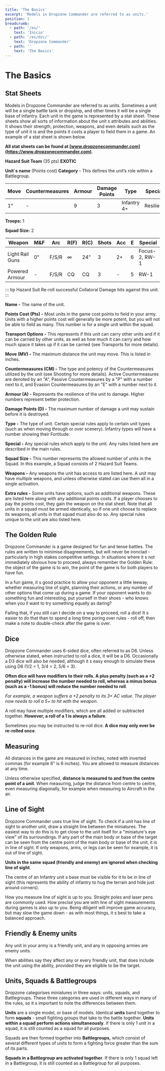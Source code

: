 ```yaml
---
title: 'The Basics'
excerpt: 'Models in Dropzone Commander are referred to as units.'
position: 1
breadcrumb:
  - path: '/es/'
    text: 'Inicio'
  - path: '/es/dzc/'
    text: 'Dropzone Commander'
  - path: ''
    text: 'The Basics'
---
```


# The Basics

## Stat Sheets

Models in Dropzone Commander are referred to as units. Sometimes a unit will be a single battle tank or dropship, and other times it will be a single base of infantry. Each unit in the game is represented by a stat sheet. These sheets show all sorts of information about the unit s attributes and abilities. It shows their strength, protection, weapons, and even details such as the type of unit it is and the points it costs a player to field them in a game. An example of a stat sheet is shown below.

**All stat sheets can be found at [www.dropzonecommander.com](https://www.dropzonecommander.com)**.

**Hazard Suit Team** (35 pts) **EXOTIC**

**Unit´s name** (Points cost) **Category** - This defines the unit’s role within a Battlegroup.

<table>
  <thead>
    <tr>
      <th>Move</th>
      <th>Countermeasures</th>
      <th>Armour</th>
      <th>Damage Points</th>
      <th>Type</th>
      <th>Special</th>
    </tr>
  </thead>
  <tbody>
    <tr>
      <td>1&quot;</td>
      <td>-</td>
      <td>9</td>
      <td>3</td>
      <td>Infantry 4+</td>
      <td>Resilient</td>
    </tr>
  </tbody>
</table>

**Troops:** 1

**Squad Size:** 2

<table>
  <thead>
    <tr>
      <th>Weapon</th>
      <th>M&amp;F</th>
      <th>Arc</th>
      <th>R(F)</th>
      <th>R(C)</th>
      <th>Shots</th>
      <th>Acc</th>
      <th>E</th>
      <th>Special</th>
    </tr>
  </thead>
  <tbody>
    <tr>
      <td>Light Rail Guns</td>
      <td>0&quot;</td>
      <td>F/S/R</td>
      <td>∞</td>
      <td>24&quot;</td>
      <td>3</td>
      <td>2+</td>
      <td>6</td>
      <td>Focus-2, RW-1</td>
    </tr>
    <tr>
      <td>Powered Armour</td>
      <td>-</td>
      <td>F/S/R</td>
      <td>CQ</td>
      <td>CQ</td>
      <td>3</td>
      <td>-</td>
      <td>5</td>
      <td>RW-1</td>
    </tr>
  </tbody>
</table>

::: tip Hazard Suit
Re-roll successful Collatoral Damage hits against this unit.
:::

**Name -** The name of the unit.

**Points Cost (Pts) -** Most units in the game cost points to field in your army. Units with a higher points cost will generally be more potent, but you will not be able to field as many. This number is for a single unit within the squad.

**Transport Options -** This represents if this unit can carry other units and if it can be carried by other units, as well as how much it can carry and how much space it takes up if it can be carried (see Transports for more details).

**Move (MV) -** The maximum distance the unit may move. This is listed in inches.

**Countermeasures (CM) -** The type and potency of the Countermeasures utilized by the unit (see Shooting for more details). Active Countermeasures are denoted by an "A", Passive Countermeasures by a "P" with a number next to it, and Evasion Countermeasures by an "E" with a number next to it.

**Armour (A) -** Represents the resilience of the unit to damage. Higher numbers represent better protection.

**Damage Points (D) -** The maximum number of damage a unit may sustain before it is destroyed.

**Type -** The type of unit. Certain special rules apply to certain unit types (such as when moving through or over scenery). Infantry types will have a number showing their Fortitude.

**Special -** Any special rules which apply to the unit. Any rules listed here are described in the main rules.

**Squad Size -** This number represents the allowed number of units in the Squad. In this example, a Squad consists of 2 Hazard Suit Teams.

**Weapons -** Any weapons the unit has access to are listed here. A unit may have multiple weapons, and unless otherwise stated can use them all in a single activation.

**Extra rules -** Some units have options, such as additional weapons. These are listed here along with any additional points costs. If a player chooses to pay the points cost, they gain the weapon on the stat sheet. Note that all units in a squad must be armed identically, so if one unit choose to replace its weapons, all units in that squad must also do so. Any special rules unique to the unit are also listed here.

## The Golden Rule

Dropzone Commander is a game designed for fun and tense battles. The rules are written to minimise disagreements, but will never be ironclad - particularly in high stakes competitive settings. In situations where it s not immediately obvious how to proceed, always remember the Golden Rule: the object of the game is to win, the point of the game is for both players to have fun.

In a fun game, it s good practice to allow your opponent a little leeway, whether measuring line of sight, planning their actions, or any number of other options that come up during a game. If your opponent wants to do something fun and interesting, put yourself in their shoes - who knows when you ll want to try something equally as daring?

Failing that, if you still can t decide on a way to proceed, roll a dice! It s easier to do that than to spend a long time poring over rules - roll off, then make a note to double-check after the game is over.

## Dice

Dropzone Commander uses 6-sided dice, often referred to as D6. Unless otherwise stated, when instructed to roll a dice, it will be a D6. Occasionally a D3 dice will also be needed, although it s easy enough to simulate these using D6 (1/2 = 1, 3/4 = 2, 5/6 = 3).

**Often dice will have modifiers to their rolls. A plus penalty (such as a +2 penalty) will increase the number needed to roll, whereas a minus bonus (such as a -1 bonus) will reduce the number needed to roll**.

_For example, a weapon suffers a +2 penalty to its 3+ AC value. The player now needs to roll a 5+ to hit with the weapon_.

A roll may have multiple modifiers, which are all added or subtracted together. **However, a roll of a 1 is always a failure**.

Sometimes you may be instructed to re-roll dice. **A dice may only ever be re-rolled once**.

## Measuring

All distances in the game are measured in inches, noted with inverted commas (for example 6" is 6 inches). You are allowed to measure distances at any time.

Unless otherwise specified, **distance is measured to and from the centre point of a unit**. When measuring, judge the distance from centre to centre, even measuring diagonally, for example when measuring to Aircraft in the air.

## Line of Sight

Dropzone Commander uses true line of sight. To check if a unit has line of sight to another unit, draw a straight line between the miniatures. The easiest way to do this is to get close to the unit itself for a "miniature's eye view" of its surroundings. If any part of the main body or base of the target can be seen from the centre point of the main body or base of the unit, it is in line of sight. If only weapons, arms, or legs can be seen for example, it is out of line of sight.

**Units in the same squad (friendly and enemy) are ignored when checking line of sight**.

The centre of an Infantry unit s base must be visible for it to be in line of sight (this represents the ability of infantry to hug the terrain and hide just around corners).

How you measure line of sight is up to you. Straight poles and laser pens are commonly used. How precise you are with line of sight measurements during games is also up to you. Being diligent will improve game accuracy, but may slow the game down - as with most things, it s best to take a balanced approach.

## Friendly & Enemy units

Any unit in your army is a friendly unit, and any in opposing armies are enemy units.

When abilities say they affect any or every friendly unit, that does include the unit using the ability, provided they are eligible to be the target.

## Units, Squads & Battlegroups

Dropzone categorises miniatures in three ways: units, squads, and Battlegroups. These three categories are used in different ways in many of the rules, so it s important to note the differences between them.

**Units** are a single model, or base of models. Identical **units** band together to form **squads** - small fighting groups that take to the battle together. **Units within a squad perform actions simultaneously**. If there is only 1 unit in a squad, it is still counted as a squad for all purposes.

Squads are then formed together into **Battlegroups,** which consist of several different types of units to form a fighting force greater than the sum of its parts.

**Squads in a Battlegroup are activated together**. If there is only 1 squad left in a Battlegroup, it is still counted as a Battlegroup for all purposes.
